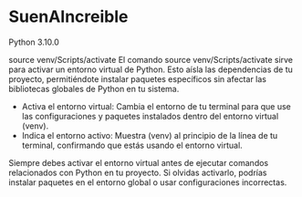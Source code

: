 # SuenAIncreible

Python 3.10.0

source venv/Scripts/activate
El comando source venv/Scripts/activate sirve para activar un entorno virtual de Python. Esto aísla las dependencias de tu proyecto, permitiéndote instalar paquetes específicos sin afectar las bibliotecas globales de Python en tu sistema.

- Activa el entorno virtual: Cambia el entorno de tu terminal para que use las configuraciones y paquetes instalados dentro del entorno virtual (venv).
- Indica el entorno activo: Muestra (venv) al principio de la línea de tu terminal, confirmando que estás usando el entorno virtual.

Siempre debes activar el entorno virtual antes de ejecutar comandos relacionados con Python en tu proyecto. Si olvidas activarlo, podrías instalar paquetes en el entorno global o usar configuraciones incorrectas.